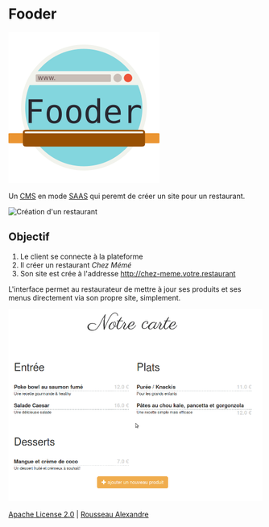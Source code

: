 Fooder
======

![Fooder Logo](https://raw.githubusercontent.com/madeindjs/fooder/master/app/assets/images/fooder.png)

Un [CMS](https://fr.wikipedia.org/wiki/Syst%C3%A8me_de_gestion_de_contenu) en mode [SAAS](https://fr.wikipedia.org/wiki/Logiciel_en_tant_que_service) qui peremt de créer un site pour un restaurant.

![Création d'un restaurant](https://raw.githubusercontent.com/madeindjs/fooder/master/app/assets/images/tutorial/new_restaurant.gif)

Objectif
--------

1. Le client se connecte à la plateforme
2. Il créer un restaurant *Chez Mémé*
3. Son site est crée à l'addresse http://chez-meme.votre.restaurant

L'interface permet au restaurateur de mettre à jour ses produits et ses menus directement via son propre site, simplement.

![Création d'un restaurant](https://raw.githubusercontent.com/madeindjs/fooder/master/app/assets/images/tutorial/add_dishes.gif)


[Apache License 2.0](https://choosealicense.com/licenses/apache-2.0/#) | [Rousseau Alexandre](http:µ//rousseau-alexandre.fr)
